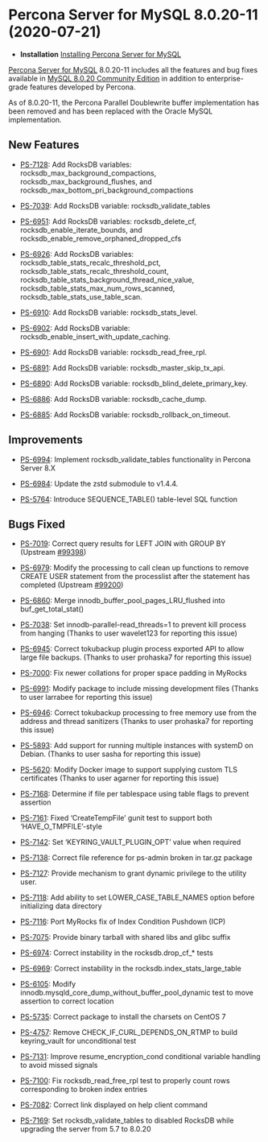 # Percona Server for MySQL 8.0.20-11 (2020-07-21)


* **Installation** [Installing Percona Server for MySQL](https://www.percona.com/doc/percona-server/8.0/installation.html)

[Percona Server for MySQL](https://www.percona.com/software/mysql-database/percona-server) 8.0.20-11
includes all the features and bug fixes available in
[MySQL 8.0.20 Community Edition](https://dev.mysql.com/doc/relnotes/mysql/8.0/en/news-8-0-20.html)
in addition to enterprise-grade features developed by Percona.

As of 8.0.20-11, the Percona Parallel Doublewrite buffer implementation has been removed and has been replaced with the Oracle MySQL implementation.

## New Features


* [PS-7128](https://jira.percona.com/browse/PS-7128): Add RocksDB variables: rocksdb_max_background_compactions, rocksdb_max_background_flushes, and rocksdb_max_bottom_pri_background_compactions


* [PS-7039](https://jira.percona.com/browse/PS-7039): Add RocksDB variable: rocksdb_validate_tables


* [PS-6951](https://jira.percona.com/browse/PS-6951): Add RocksDB variables: rocksdb_delete_cf, rocksdb_enable_iterate_bounds, and rocksdb_enable_remove_orphaned_dropped_cfs


* [PS-6926](https://jira.percona.com/browse/PS-6926): Add RocksDB variables: rocksdb_table_stats_recalc_threshold_pct, rocksdb_table_stats_recalc_threshold_count, rocksdb_table_stats_background_thread_nice_value, rocksdb_table_stats_max_num_rows_scanned, rocksdb_table_stats_use_table_scan.


* [PS-6910](https://jira.percona.com/browse/PS-6910): Add RocksDB variable: rocksdb_stats_level.


* [PS-6902](https://jira.percona.com/browse/PS-6902): Add RocksDB variable: rocksdb_enable_insert_with_update_caching.


* [PS-6901](https://jira.percona.com/browse/PS-6901): Add RocksDB variable: rocksdb_read_free_rpl.


* [PS-6891](https://jira.percona.com/browse/PS-6891): Add RocksDB variable: rocksdb_master_skip_tx_api.


* [PS-6890](https://jira.percona.com/browse/PS-6890): Add RocksDB variable: rocksdb_blind_delete_primary_key.


* [PS-6886](https://jira.percona.com/browse/PS-6886): Add RocksDB variable: rocksdb_cache_dump.


* [PS-6885](https://jira.percona.com/browse/PS-6885): Add RocksDB variable: rocksdb_rollback_on_timeout.

## Improvements


* [PS-6994](https://jira.percona.com/browse/PS-6994): Implement rocksdb_validate_tables functionality in Percona Server 8.X


* [PS-6984](https://jira.percona.com/browse/PS-6984): Update the zstd submodule to v1.4.4.


* [PS-5764](https://jira.percona.com/browse/PS-5764): Introduce SEQUENCE_TABLE() table-level SQL function

## Bugs Fixed


* [PS-7019](https://jira.percona.com/browse/PS-7019): Correct query results for LEFT JOIN with GROUP BY (Upstream [#99398](http://bugs.mysql.com/bug.php?id=99398))


* [PS-6979](https://jira.percona.com/browse/PS-6979): Modify the processing to call clean up functions to remove CREATE USER statement from the processlist after the statement has completed (Upstream [#99200](http://bugs.mysql.com/bug.php?id=99200))


* [PS-6860](https://jira.percona.com/browse/PS-6860): Merge innodb_buffer_pool_pages_LRU_flushed into buf_get_total_stat()


* [PS-7038](https://jira.percona.com/browse/PS-7038): Set innodb-parallel-read_threads=1 to prevent kill process from hanging (Thanks to user wavelet123 for reporting this issue)


* [PS-6945](https://jira.percona.com/browse/PS-6945): Correct tokubackup plugin process exported API to allow large file backups. (Thanks to user prohaska7 for reporting this issue)


* [PS-7000](https://jira.percona.com/browse/PS-7000): Fix newer collations for proper space padding in MyRocks


* [PS-6991](https://jira.percona.com/browse/PS-6991): Modify package to include missing development files (Thanks to user larrabee for reporting this issue)


* [PS-6946](https://jira.percona.com/browse/PS-6946): Correct tokubackup processing to free memory use from the address and thread sanitizers (Thanks to user prohaska7 for reporting this issue)


* [PS-5893](https://jira.percona.com/browse/PS-5893): Add support for running multiple instances with systemD on Debian. (Thanks to user sasha for reporting this issue)


* [PS-5620](https://jira.percona.com/browse/PS-5620): Modify Docker image to support supplying custom TLS certificates (Thanks to user agarner for reporting this issue)


* [PS-7168](https://jira.percona.com/browse/PS-7168): Determine if file per tablespace using table flags to prevent assertion


* [PS-7161](https://jira.percona.com/browse/PS-7161): Fixed ‘CreateTempFile’ gunit test to support both ‘HAVE_O_TMPFILE’-style


* [PS-7142](https://jira.percona.com/browse/PS-7142): Set ‘KEYRING_VAULT_PLUGIN_OPT’ value when required


* [PS-7138](https://jira.percona.com/browse/PS-7138): Correct file reference for ps-admin broken in tar.gz package


* [PS-7127](https://jira.percona.com/browse/PS-7127): Provide mechanism to grant dynamic privilege to the utility user.


* [PS-7118](https://jira.percona.com/browse/PS-7118): Add ability to set LOWER_CASE_TABLE_NAMES option before initializing data directory


* [PS-7116](https://jira.percona.com/browse/PS-7116): Port MyRocks fix of Index Condition Pushdown (ICP)


* [PS-7075](https://jira.percona.com/browse/PS-7075): Provide binary tarball with shared libs and glibc suffix


* [PS-6974](https://jira.percona.com/browse/PS-6974): Correct instability in the rocksdb.drop_cf_\* tests


* [PS-6969](https://jira.percona.com/browse/PS-6969): Correct instability in the rocksdb.index_stats_large_table


* [PS-6105](https://jira.percona.com/browse/PS-6105): Modify innodb.mysqld_core_dump_without_buffer_pool_dynamic test to move assertion to correct location


* [PS-5735](https://jira.percona.com/browse/PS-5735): Correct package to install the charsets on CentOS 7


* [PS-4757](https://jira.percona.com/browse/PS-4757): Remove CHECK_IF_CURL_DEPENDS_ON_RTMP to build keyring_vault for unconditional test


* [PS-7131](https://jira.percona.com/browse/PS-7131): Improve resume_encryption_cond conditional variable handling to avoid missed signals


* [PS-7100](https://jira.percona.com/browse/PS-7100): Fix rocksdb_read_free_rpl test to properly count rows corresponding to broken index entries


* [PS-7082](https://jira.percona.com/browse/PS-7082): Correct link displayed on help client command


* [PS-7169](https://jira.percona.com/browse/PS-7169): Set rocksdb_validate_tables to disabled RocksDB while upgrading the server from 5.7 to 8.0.20
